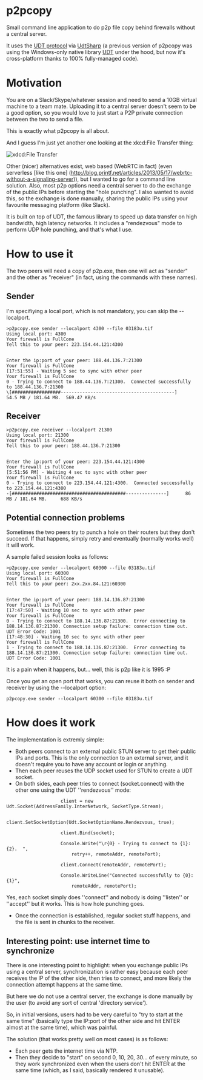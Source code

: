 # p2pcopy
Small command line application to do p2p file copy behind firewalls without a central server.

It uses the [UDT protocol](https://en.wikipedia.org/wiki/UDP-based_Data_Transfer_Protocol) via [UdtSharp](https://github.com/PlasticSCM/UdtSharp) (a previous version of p2pcopy was using the Windows-only native library [UDT](http://udt.sourceforge.net) under the hood, but now it's cross-platform thanks to 100% fully-managed code).

# Motivation
You are on a Slack/Skype/whatever session and need to send a 10GB virtual machine to a team mate. Uploading it to a central server doesn't seem to be a good option, so you would love to just start a P2P private connection between the two to send a file.

This is exactly what p2pcopy is all about.

And I guess I'm just yet another one looking at the xkcd:File Transfer thing:

![xdcd:File Transfer](http://imgs.xkcd.com/comics/file_transfer.png)

Other (nicer) alternatives exist, web based (WebRTC in fact) (even serverless [like this one] (http://blog.printf.net/articles/2013/05/17/webrtc-without-a-signaling-server)), but I wanted to go for a command line solution. Also, most p2p options need a central server to do the exchange of the public IPs before starting the "hole punching". I also wanted to avoid this, so the exchange is done manually, sharing the public IPs using your favourite messaging platform (like Slack).

It is built on top of UDT, the famous library to speed up data transfer on high bandwidth, high latency networks. It includes a "rendezvous" mode to perform UDP hole punching, and that's what I use.

# How to use it
The two peers will need a copy of p2p.exe, then one will act as "sender" and the other as "receiver" (in fact, using the commands with these names).

## Sender
I'm specifiying a local port, which is not mandatory, you can skip the --localport.

```
>p2pcopy.exe sender --localport 4300 --file 03183u.tif
Using local port: 4300
Your firewall is FullCone
Tell this to your peer: 223.154.44.121:4300


Enter the ip:port of your peer: 188.44.136.7:21300
Your firewall is FullCone
[17:51:55] - Waiting 5 sec to sync with other peer
Your firewall is FullCone
0 - Trying to connect to 188.44.136.7:21300.  Connected successfully to 188.44.136.7:21300
\[##################------------------------------------------]    54.5 MB / 181.64 MB.  569.47 KB/s
```

## Receiver
```
>p2pcopy.exe receiver --localport 21300
Using local port: 21300
Your firewall is FullCone
Tell this to your peer: 188.44.136.7:21300


Enter the ip:port of your peer: 223.154.44.121:4300
Your firewall is FullCone
[5:51:56 PM] - Waiting 4 sec to sync with other peer
Your firewall is FullCone
0 - Trying to connect to 223.154.44.121:4300.  Connected successfully to 223.154.44.121:4300
-[##########################################---------------]      86 MB / 181.64 MB.     688 KB/s

```

## Potential connection problems
Sometimes the two peers try to punch a hole on their routers but they don't succeed. If that happens, simply retry and eventually (normally works well) it will work.

A sample failed session looks as follows:
```
>p2pcopy.exe sender --localport 60300 --file 03183u.tif
Using local port: 60300
Your firewall is FullCone
Tell this to your peer: 2xx.2xx.84.121:60300


Enter the ip:port of your peer: 188.14.136.87:21300
Your firewall is FullCone
[17:47:50] - Waiting 10 sec to sync with other peer
Your firewall is FullCone
0 - Trying to connect to 188.14.136.87:21300.  Error connecting to 188.14.136.87:21300. Connection setup failure: connection time out. UDT Error Code: 1001
[17:48:30] - Waiting 10 sec to sync with other peer
Your firewall is FullCone
1 - Trying to connect to 188.14.136.87:21300.  Error connecting to 188.14.136.87:21300. Connection setup failure: connection time out. UDT Error Code: 1001
```

It is a pain when it happens, but... well, this is p2p like it is 1995 :P

Once you get an open port that works, you can reuse it both on sender and receiver by using the --localport option:

```p2pcopy.exe sender --localport 60300 --file 03183u.tif```

# How does it work
The implementation is extremly simple:

* Both peers connect to an external public STUN server to get their public IPs and ports. This is the only connection to an external server, and it doesn't require you to have any account or login or anything.
* Then each peer reuses the UDP socket used for STUN to create a UDT socket.
* On both sides, each peer tries to connect (socket.connect) with the other one using the UDT ''rendezvous'' mode:

```
                    client = new Udt.Socket(AddressFamily.InterNetwork, SocketType.Stream);

                    client.SetSocketOption(Udt.SocketOptionName.Rendezvous, true);

                    client.Bind(socket);

                    Console.Write("\r{0} - Trying to connect to {1}:{2}.  ",
                        retry++, remoteAddr, remotePort);

                    client.Connect(remoteAddr, remotePort);

                    Console.WriteLine("Connected successfully to {0}:{1}",
                        remoteAddr, remotePort);
```

Yes, each socket simply does ''connect'' and nobody is doing ''listen'' or ''accept'' but it works. This is how hole punching goes.

* Once the connection is established, regular socket stuff happens, and the file is sent in chunks to the receiver.

## Interesting point: use internet time to synchronize
There is one interesting point to highlight: when you exchange public IPs using a central server, synchronization is rather easy because each peer receives the IP of the other side, then tries to connect, and more likely the connection attempt happens at the same time.

But here we do not use a central server, the exchange is done manually by the user (to avoid any sort of central 'directory service').

So, in initial versions, users had to be very careful to "try to start at the same time" (basically type the IP:port of the other side and hit ENTER almost at the same time), which was painful.

The solution (that works pretty well on most cases) is as follows:
* Each peer gets the internet time via NTP.
* Then they decide to "start" on second 0, 10, 20, 30... of every minute, so they work synchronized even when the users don't hit ENTER at the same time (which, as I said, basically rendered it unusable).



